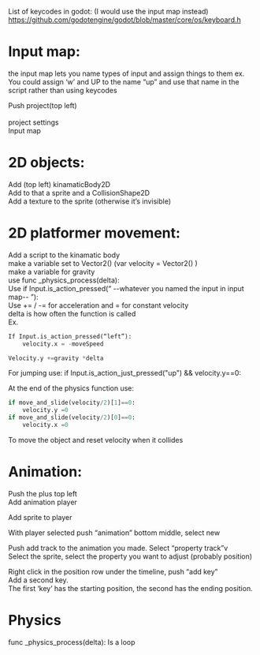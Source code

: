 
List of keycodes in godot: (I would use the input map instead)
https://github.com/godotengine/godot/blob/master/core/os/keyboard.h



# Input map:

the input map lets you name types of input and assign things to them   ex. You could assign ‘w’ and UP to the name “up” and use that name in the script rather than using keycodes

Push project(top left)<br>   
project settings<br>
Input map



# 2D objects:
Add (top left) kinamaticBody2D<br>
Add to that a sprite and a CollisionShape2D<br>
Add a texture to the sprite (otherwise it’s invisible)


# 2D platformer movement:
Add a script to the kinamatic body<br>
make a variable set to Vector2() (var velocity = Vector2() )<br>
make a variable for gravity<br>
use func _physics_process(delta): <br>
Use if Input.is_action_pressed(“ --whatever you named the input in input map-- ”):<br>
Use += / -= for acceleration and = for constant velocity<br>
delta is how often the function is called<br>
Ex.<br>
```python
If Input.is_action_pressed(“left”):
	velocity.x = -moveSpeed

Velocity.y +=gravity *delta
```
For jumping use:   if Input.is_action_just_pressed("up") && velocity.y==0:<br>

At the end of the physics function use: <br>
```python
if move_and_slide(velocity/2)[1]==0:
	velocity.y =0
if move_and_slide(velocity/2)[0]==0:
	velocity.x =0
```
To move the object and reset velocity when it collides<br>



# Animation:
Push the plus top left<br>
Add animation player<br>

Add sprite to player<br>

With player selected push “animation” bottom middle, select new<br>

Push add track to the animation you made. Select “property track”v<br>
Select the sprite, select the property you want to adjust (probably position)<br>

Right click in the position row under the timeline, push “add key”<br>
Add a second key.<br>
The first ‘key’ has the starting position, the second has the ending position.<br>



# Physics
func _physics_process(delta):         Is a loop
